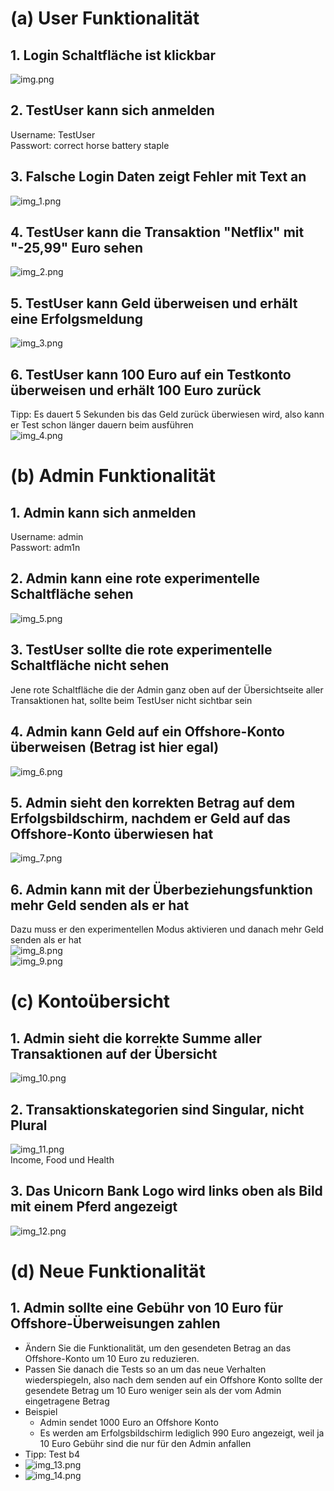 # (a) User Funktionalität
## 1. Login Schaltfläche ist klickbar  
   ![img.png](img.png)
## 2. TestUser kann sich anmelden  
   Username: TestUser  
   Passwort: correct horse battery staple
## 3. Falsche Login Daten zeigt Fehler mit Text an  
   ![img_1.png](img_1.png)

<div style="page-break-after: always; break-after: page;"></div>

## 4. TestUser kann die Transaktion "Netflix" mit "-25,99" Euro sehen  
   ![img_2.png](img_2.png)
## 5. TestUser kann Geld überweisen und erhält eine Erfolgsmeldung  
   ![img_3.png](img_3.png)
## 6. TestUser kann 100 Euro auf ein Testkonto überweisen und erhält 100 Euro zurück
   Tipp: Es dauert 5 Sekunden bis das Geld zurück überwiesen wird, also kann er Test schon länger dauern beim ausführen  
   ![img_4.png](img_4.png)

<div style="page-break-after: always; break-after: page;"></div>

# (b) Admin Funktionalität
## 1. Admin kann sich anmelden  
   Username: admin  
   Passwort: adm1n
## 2. Admin kann eine rote experimentelle Schaltfläche sehen  
   ![img_5.png](img_5.png)
## 3. TestUser sollte die rote experimentelle Schaltfläche nicht sehen  
   Jene rote Schaltfläche die der Admin ganz oben auf der Übersichtseite aller Transaktionen hat, sollte beim TestUser nicht sichtbar sein

<div style="page-break-after: always; break-after: page;"></div>

## 4. Admin kann Geld auf ein Offshore-Konto überweisen (Betrag ist hier egal)  
   ![img_6.png](img_6.png)

<div style="page-break-after: always; break-after: page;"></div>

## 5. Admin sieht den korrekten Betrag auf dem Erfolgsbildschirm, nachdem er Geld auf das Offshore-Konto überwiesen hat  
   ![img_7.png](img_7.png)
## 6. Admin kann mit der Überbeziehungsfunktion mehr Geld senden als er hat  
   Dazu muss er den experimentellen Modus aktivieren und danach mehr Geld senden als er hat  
   ![img_8.png](img_8.png)  
   ![img_9.png](img_9.png)

<div style="page-break-after: always; break-after: page;"></div>

# (c) Kontoübersicht
## 1. Admin sieht die korrekte Summe aller Transaktionen auf der Übersicht  
   ![img_10.png](img_10.png)
## 2. Transaktionskategorien sind Singular, nicht Plural  
   ![img_11.png](img_11.png)  
   Income, Food und Health
## 3. Das Unicorn Bank Logo wird links oben als Bild mit einem Pferd angezeigt  
   ![img_12.png](img_12.png)

<div style="page-break-after: always; break-after: page;"></div>

# (d) Neue Funktionalität
## 1. Admin sollte eine Gebühr von 10 Euro für Offshore-Überweisungen zahlen
- Ändern Sie die Funktionalität, um den gesendeten Betrag an das Offshore-Konto um 10 Euro zu reduzieren.
- Passen Sie danach die Tests so an um das neue Verhalten wiederspiegeln, also nach dem senden auf ein Offshore Konto sollte der gesendete Betrag um 10 Euro weniger sein als der vom Admin eingetragene Betrag
- Beispiel
  - Admin sendet 1000 Euro an Offshore Konto
  - Es werden am Erfolgsbildschirm lediglich 990 Euro angezeigt, weil ja 10 Euro Gebühr sind die nur für den Admin anfallen
- Tipp: Test b4
- ![img_13.png](img_13.png)
- ![img_14.png](img_14.png)